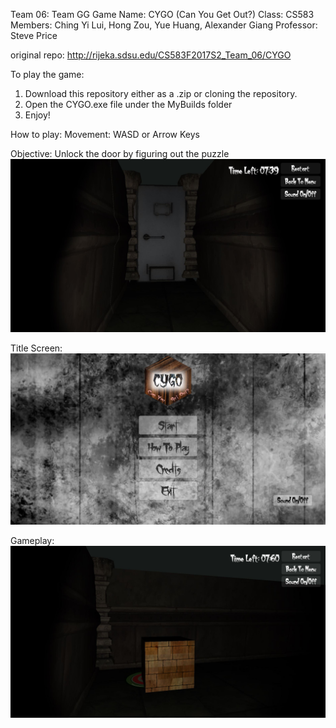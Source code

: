 Team 06: Team GG
Game Name: CYGO (Can You Get Out?)
Class: CS583
Members: Ching Yi Lui, Hong Zou, Yue Huang, Alexander Giang
Professor: Steve Price

original repo: http://rijeka.sdsu.edu/CS583F2017S2_Team_06/CYGO

To play the game:
1. Download this repository either as a .zip or cloning the repository. 
2. Open the CYGO.exe file under the MyBuilds folder
3. Enjoy!

How to play:
Movement: WASD or Arrow Keys

Objective:
Unlock the door by figuring out the puzzle
![alt text](https://github.com/agiang96/CYGO/blob/master/readmepics/CYGODoor.JPG)

Title Screen: 
![alt text](https://github.com/agiang96/CYGO/blob/master/readmepics/Menu.JPG)

Gameplay:
![alt text](https://github.com/agiang96/CYGO/blob/master/readmepics/CYGOGameplay.JPG)

